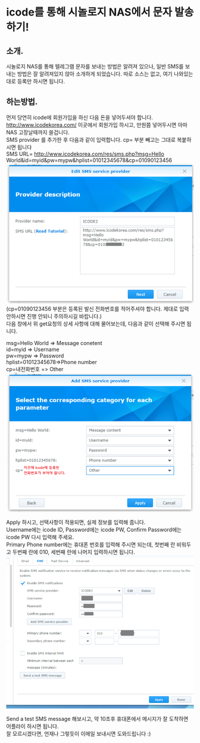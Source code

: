 # icode를 통해 시놀로지 NAS에서 문자 발송하기!     
## 소개.    
시놀로지 NAS를 통해 텔레그램 문자를 보내는 방법은 알려져 있으나, 일반 SMS를 보내는 방법은 잘 알려져있지 않아 소개하게 되었습니다. 따로 소스는 없고, 여기 나와있는대로 등록만 하시면 됩니다.    
## 하는방법.
먼저 당연히 icode에 회원가입을 하신 다음 돈을 넣어두셔야 합니다.    
http://www.icodekorea.com/ 이곳에서 회원가입 하시고, 만원쯤 넣어두시면 아마 NAS 고장날때까지 쓸겁니다.    
SMS provider 를 추가한 후 다음과 같이 입력합니다. cp= 부분 빼고는 그대로 복붙하시면 됩니다    
SMS URL= http://www.icodekorea.com/res/sms.php?msg=Hello World&id=myid&pw=mypw&hplist=01012345678&cp=01090123456    
![메시지0.PNG](https://github.com/wjdgowns77/icode_Synology/blob/master/메시지0.PNG)    
(cp=01090123456 부분은 등록된 발신 전화번호를 적어주셔야 합니다. 제대로 입력 안하시면 진행 안되니 주의하시길 바랍니다.)     
다음 창에서 위 get요청의 상세 사항에 대해 물어보는데, 다음과 같이 선택해 주시면 됩니다.    
    
msg=Hello World	=> Message conetent    
id=myid		=> Username    
pw=mypw		=> Password    
hplist=01012345678=>Phone number    
cp=내전화번호	=> Other    
![메시지1.PNG](https://github.com/wjdgowns77/icode_Synology/blob/master/메시지1.PNG)    
    
Apply 하시고, 선택사항이 적용되면, 실제 정보를 입력해 줍니다.     
Username에는 icode ID, Password에는 icode PW, Confirm Password에는 icode PW 다시 입력해 주세요.       
Primary Phone number에는 휴대폰 번호를 입력해 주시면 되는데, 첫번째 란 비워두고 두번째 란에 010, 세번째 란에 나머지 입력하시면 됩니다.    
![메시지2.PNG](https://github.com/wjdgowns77/icode_Synology/blob/master/메시지2.PNG)    
    
Send a test SMS message 해보시고, 약 10초후 휴대폰에서 메시지가 잘 도착하면 어플라이 하시면 됩니다.    
잘 모르시겠다면, 언재나 그렇듯이 이메일 보내시면 도와드립니다 :)

